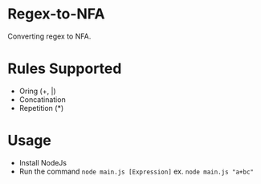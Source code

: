 # Regex-to-NFA
Converting regex to NFA. 

# Rules Supported
- Oring (+, |)
- Concatination
- Repetition (*)

# Usage
- Install NodeJs
- Run the command `node main.js [Expression]` ex. `node main.js "a+bc"`

